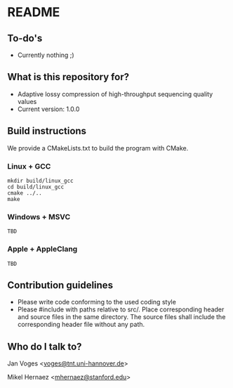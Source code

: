 # README #

## To-do's ##

* Currently nothing ;)

## What is this repository for? ##

* Adaptive lossy compression of high-throughput sequencing quality values
* Current version: 1.0.0

## Build instructions

We provide a CMakeLists.txt to build the program with CMake.

### Linux + GCC ###

    mkdir build/linux_gcc
    cd build/linux_gcc
    cmake ../..
    make

### Windows + MSVC ###

    TBD

### Apple + AppleClang ###

    TBD

## Contribution guidelines ##

* Please write code conforming to the used coding style
* Please \#include with paths relative to src/. Place corresponding header
  and source files in the same directory. The source files shall
  include the corresponding header file without any path.

## Who do I talk to? ##

Jan Voges <[voges@tnt.uni-hannover.de](mailto:voges@tnt.uni-hannover.de)>

Mikel Hernaez <[mhernaez@stanford.edu](mailto:mhernaez@stanford.edu)>